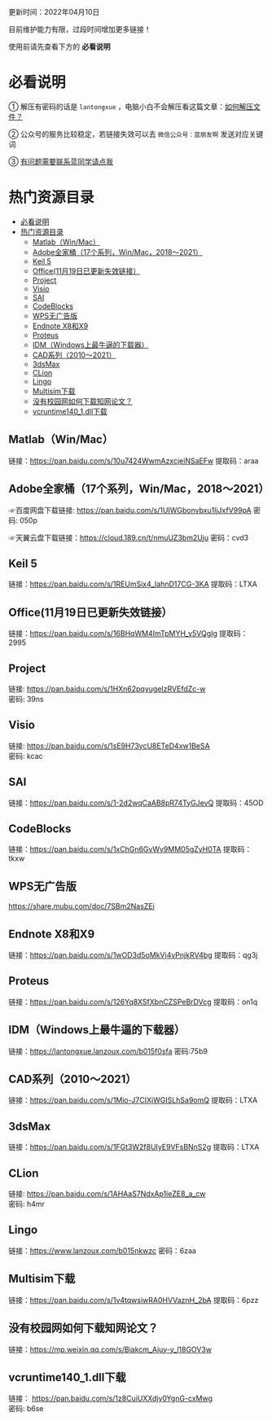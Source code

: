 更新时间：2022年04月10日

目前维护能力有限，过段时间增加更多链接！

使用前请先查看下方的 **必看说明**

# 必看说明

① 解压有密码的话是 `lantongxue` ，电脑小白不会解压看这篇文章：[如何解压文件？](https://mp.weixin.qq.com/s/WwFchRA_4f9QwDLr5f-dxA)

② 公众号的服务比较稳定，若链接失效可以去 `微信公众号：蓝朋友啊` 发送对应关键词

③ [有问题需要联系蓝同学请点我](https://mp.weixin.qq.com/s/Hd1lvgsTKd9q12zsq9mGiA)

# 热门资源目录
* [必看说明](#必看说明)
* [热门资源目录](#热门资源目录)
  * [Matlab（Win/Mac）](#matlabwinmac)
  * [Adobe全家桶（17个系列，Win/Mac，2018～2021）](#adobe全家桶17个系列winmac20182021)
  * [Keil 5](#keil-5)
  * [Office(11月19日已更新失效链接）](#office11月19日已更新失效链接)
  * [Project](#project)
  * [Visio](#visio)
  * [SAI](#sai)
  * [CodeBlocks](#codeblocks)
  * [WPS无广告版](#wps无广告版)
  * [Endnote X8和X9](#endnote-x8和x9)
  * [Proteus](#proteus)
  * [IDM（Windows上最牛逼的下载器）](#idmwindows上最牛逼的下载器)
  * [CAD系列（2010～2021）](#cad系列20102021)
  * [3dsMax](#3dsmax)
  * [CLion](#clion)
  * [Lingo](#lingo)
  * [Multisim下载](#multisim下载)
  * [没有校园网如何下载知网论文？](#没有校园网如何下载知网论文)
  * [vcruntime140_1.dll下载](#vcruntime140_1dll下载)

## Matlab（Win/Mac）

链接：https://pan.baidu.com/s/10u7424WwmAzxcjeiNSaEFw 
提取码：araa

## Adobe全家桶（17个系列，Win/Mac，2018～2021）

☞百度网盘下载链接: https://pan.baidu.com/s/1UIWGbonvbxu1ljJxfV99pA
密码: 050p

☞天翼云盘下载链接：https://cloud.189.cn/t/nmuUZ3bm2Uju 
密码：cvd3

## Keil 5

链接：https://pan.baidu.com/s/1REUmSix4_IahnD17CG-3KA 
提取码：LTXA

## Office(11月19日已更新失效链接）

链接：https://pan.baidu.com/s/16BHqWM4ImTpMYH_y5VQgIg 
提取码：2995

## Project

链接: https://pan.baidu.com/s/1HXn62pqyugeIzRVEfdZc-w  
密码: 39ns

## Visio

链接: https://pan.baidu.com/s/1sE9H73ycU8ETeD4xw1BeSA  
密码: kcac

## SAI

链接：https://pan.baidu.com/s/1-2d2wqCaAB8pR74TyGJevQ 
提取码：45OD

## CodeBlocks

链接：https://pan.baidu.com/s/1xChGn6GvWv9MM05gZyH0TA 
提取码：tkxw

## WPS无广告版

https://share.mubu.com/doc/7SBm2NasZEi

## Endnote X8和X9

链接：https://pan.baidu.com/s/1wOD3d5oMkVj4vPnjkRV4bg 
提取码：qg3j

## Proteus

链接：https://pan.baidu.com/s/126Yq8XSfXbnCZSPeBrDVcg 
提取码：on1q 

## IDM（Windows上最牛逼的下载器）

链接：https://lantongxue.lanzoux.com/b015f0sfa 
密码:75b9

## CAD系列（2010～2021）

链接：https://pan.baidu.com/s/1Mio-J7CIXjWGISLhSa9omQ 
提取码：LTXA

## 3dsMax

链接：https://pan.baidu.com/s/1FGt3W2f8UIyE9VFsBNnS2g 
提取码：LTXA 

## CLion

链接: https://pan.baidu.com/s/1AHAaS7NdxAp1ieZE8_a_cw  
密码: h4mr

## Lingo

链接：https://www.lanzoux.com/b015nkwzc
密码：6zaa

## Multisim下载

链接：https://pan.baidu.com/s/1v4tqwsiwRA0HVVaznH_2bA 
提取码：6pzz

## 没有校园网如何下载知网论文？

链接：https://mp.weixin.qq.com/s/Biakcm_Ajuy-y_l18GOV3w

## vcruntime140_1.dll下载

链接： https://pan.baidu.com/s/1z8CuiUXXdjy0YgnG-cxMwg  
密码: b6se

